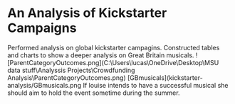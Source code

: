 # An Analysis of Kickstarter Campaigns
Performed analysis on global kickstarter campagins. Constructed tables and charts to show a deeper analysis on Great Britain musicals.
![ParentCategoryOutcomes.png](C:\Users\lucas\OneDrive\Desktop\MSU data stuff\Analyssis Projects\Crowdfunding Analysis\ParentCategoryOutcomes.png)
[GBmusicals](kickstarter-analysis/GBmusicals.png
If louise intends to have a successful musical she should aim to hold the event sometime during the summer.
